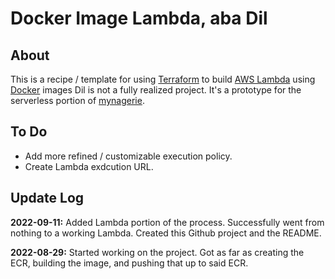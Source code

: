 # Docker Image Lambda, aba Dil

## About

This is a recipe / template for using [Terraform](https://www.terraform.io/) to build [AWS Lambda](https://docs.aws.amazon.com/lambda/index.html) using [Docker](https://www.docker.com/) images
Dil is not a fully realized project.
It's a prototype for the serverless portion of [mynagerie](https://github.com/andreburto/mynagerie).

## To Do

* Add more refined / customizable execution policy.
* Create Lambda exdcution URL.

## Update Log

**2022-09-11:** Added Lambda portion of the process.
Successfully went from nothing to a working Lambda.
Created this Github project and the README.

**2022-08-29:** Started working on the project.
Got as far as creating the ECR, building the image, and pushing that up to said ECR.
